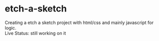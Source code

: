 # etch-a-sketch
Creating a etch a sketch project with html/css and mainly javascript for logic.<br>
Live Status: still working on it
